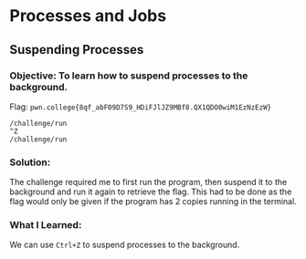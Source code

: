 # Processes and Jobs
## Suspending Processes

### Objective: To learn how to suspend processes to the background.

Flag: `pwn.college{8qf_abF09D7S9_HDiFJlJZ9MBf8.QX1QDO0wiM1EzNzEzW}`

```
/challenge/run
^Z
/challenge/run
```

### Solution:

The challenge required me to first run the program, then suspend it to the background and run it again to retrieve the flag. This had to be done as the flag would only be given if the program has 2 copies running in the terminal.

### What I Learned: 

We can use `Ctrl+Z` to suspend processes to the background.
